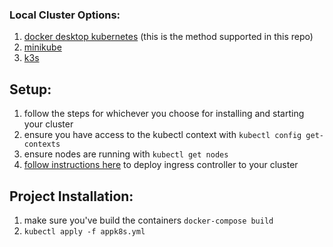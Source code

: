 ### Local Cluster Options:

1) [docker desktop kubernetes](https://www.docker.com/products/kubernetes) (this is the method supported in this repo)
2) [minikube](https://kubernetes.io/docs/setup/learning-environment/minikube/)
3) [k3s](https://k3s.io/)

## Setup:
1) follow the steps for whichever you choose for installing and starting your cluster
2) ensure you have access to the kubectl context with `kubectl config get-contexts` 
3) ensure nodes are running with `kubectl get nodes`
4) [follow instructions here](https://kubernetes.github.io/ingress-nginx/deploy/_) to deploy ingress controller to your cluster

## Project Installation:
1) make sure you've build the containers `docker-compose build`
2) `kubectl apply -f appk8s.yml`
